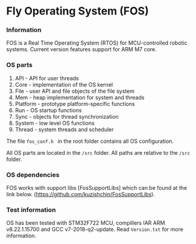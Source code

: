 # Fly Operating System (FOS)

### Information
FOS is a Real Time Operating System (RTOS) for MCU-controlled robotic systems. 
Current version features support for ARM M7 core.


### OS parts
1. API - API for user threads
2. Core - implementation of the OS kernel 
3. File - user API and file objects of the file system
4. Mem - heap implementation for system and threads 
5. Platform - prototype platform-specific functions
6. Run - OS startup functions
7. Sync - objects for thread synchronization
8. System - low level OS functions
9. Thread - system threads and scheduler

The file `fos_conf.h ` in the root folder contains all OS configuration.

All OS parts are located in the `/src` folder. All paths are relative to the `/src` folder.

### OS dependencies
FOS works with support libs [FosSupportLibs] which can be found at the link below.
(https://github.com/kuzishchin/FosSupportLibs).

### Test information
OS has been tested with STM32F722 MCU, compillers IAR ARM v8.22.1.15700 and GCC v7-2018-q2-update. Read `Version.txt` for more information.
